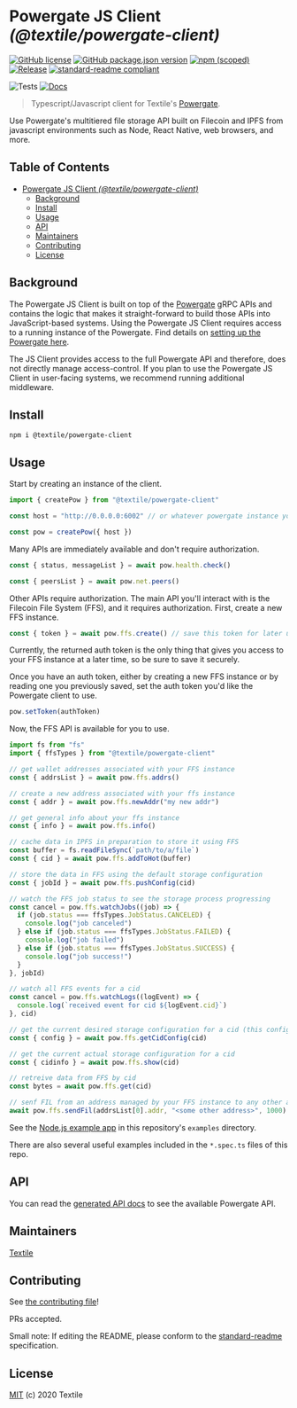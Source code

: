 Powergate JS Client _(@textile/powergate-client)_
===

[![GitHub license](https://img.shields.io/github/license/textileio/js-powergate-client.svg)](./LICENSE)
[![GitHub package.json version](https://img.shields.io/github/package-json/v/textileio/js-powergate-client.svg?style=popout-square)](./package.json)
[![npm (scoped)](https://img.shields.io/npm/v/@textile/powergate-client.svg?style=popout-square)](https://www.npmjs.com/package/@textile/powergate-client)
[![Release](https://img.shields.io/github/release/textileio/js-powergate-client.svg)](https://github.com/textileio/js-powergate-client/releases/latest)
[![standard-readme compliant](https://img.shields.io/badge/standard--readme-OK-green.svg)](https://github.com/RichardLitt/standard-readme)

![Tests](https://github.com/textileio/js-powergate-client/workflows/Test/badge.svg)
[![Docs](https://github.com/textileio/js-powergate-client/workflows/Docs/badge.svg)](https://textileio.github.io/js-powergate-client)

> Typescript/Javascript client for Textile's [Powergate](https://github.com/textileio/powergate).

Use Powergate's multitiered file storage API built on Filecoin and IPFS from javascript environments such as Node, React Native, web browsers, and more.

## Table of Contents

- [Powergate JS Client _(@textile/powergate-client)_](#powergate-js-client-textilepowergate-client)
  - [Background](#background)
  - [Install](#install)
  - [Usage](#usage)
  - [API](#api)
  - [Maintainers](#maintainers)
  - [Contributing](#contributing)
  - [License](#license)

## Background

The Powergate JS Client is built on top of the [Powergate](https://github.com/textileio/powergate/) gRPC APIs and contains the logic that makes it straight-forward to build those APIs into JavaScript-based systems. Using the Powergate JS Client requires access to a running instance of the Powergate. Find details on [setting up the Powergate here](https://github.com/textileio/powergate/#installation).

The JS Client provides access to the full Powergate API and therefore, does not directly manage access-control. If you plan to use the Powergate JS Client in user-facing systems, we recommend running additional middleware.

## Install

```
npm i @textile/powergate-client
```

## Usage

Start by creating an instance of the client.

```typescript
import { createPow } from "@textile/powergate-client"

const host = "http://0.0.0.0:6002" // or whatever powergate instance you want

const pow = createPow({ host })
```

Many APIs are immediately available and don't require authorization.

```typescript
const { status, messageList } = await pow.health.check()

const { peersList } = await pow.net.peers()
```

Other APIs require authorization. The main API you'll interact with is the Filecoin File System (FFS), and it requires authorization. First, create a new FFS instance.

```typescript
const { token } = await pow.ffs.create() // save this token for later use!
```

Currently, the returned auth token is the only thing that gives you access to your FFS instance at a later time, so be sure to save it securely.

Once you have an auth token, either by creating a new FFS instance or by reading one you previously saved, set the auth token you'd like the Powergate client to use.

```typescript
pow.setToken(authToken)
```

Now, the FFS API is available for you to use.

```typescript
import fs from "fs"
import { ffsTypes } from "@textile/powergate-client"

// get wallet addresses associated with your FFS instance
const { addrsList } = await pow.ffs.addrs()

// create a new address associated with your ffs instance
const { addr } = await pow.ffs.newAddr("my new addr")

// get general info about your ffs instance
const { info } = await pow.ffs.info()

// cache data in IPFS in preparation to store it using FFS
const buffer = fs.readFileSync(`path/to/a/file`)
const { cid } = await pow.ffs.addToHot(buffer)

// store the data in FFS using the default storage configuration
const { jobId } = await pow.ffs.pushConfig(cid)

// watch the FFS job status to see the storage process progressing
const cancel = pow.ffs.watchJobs((job) => {
  if (job.status === ffsTypes.JobStatus.CANCELED) {
    console.log("job canceled")
  } else if (job.status === ffsTypes.JobStatus.FAILED) {
    console.log("job failed")
  } else if (job.status === ffsTypes.JobStatus.SUCCESS) {
    console.log("job success!")
  }
}, jobId)

// watch all FFS events for a cid
const cancel = pow.ffs.watchLogs((logEvent) => {
  console.log(`received event for cid ${logEvent.cid}`)
}, cid)

// get the current desired storage configuration for a cid (this configuration may not be realized yet)
const { config } = await pow.ffs.getCidConfig(cid)

// get the current actual storage configuration for a cid
const { cidinfo } = await pow.ffs.show(cid)

// retreive data from FFS by cid
const bytes = await pow.ffs.get(cid)

// senf FIL from an address managed by your FFS instance to any other address
await pow.ffs.sendFil(addrsList[0].addr, "<some other address>", 1000)
```

See the [Node.js example app](https://github.com/textileio/js-powergate-client/tree/master/examples/node) in this repository's `examples` directory.

There are also several useful examples included in the `*.spec.ts` files of this repo.

## API

You can read the [generated API docs](https://textileio.github.io/js-powergate-client/) to see the available Powergate API.

## Maintainers

[Textile](https://github.com/textileio)

## Contributing

See [the contributing file](CONTRIBUTING.md)!

PRs accepted.

Small note: If editing the README, please conform to the [standard-readme](https://github.com/RichardLitt/standard-readme) specification.

## License

[MIT](LICENSE) (c) 2020 Textile
